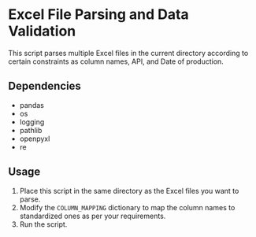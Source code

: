 # Excel File Parsing and Data Validation

This script parses multiple Excel files in the current directory according to certain constraints as column names, API, and Date of production.

## Dependencies

- pandas
- os
- logging
- pathlib
- openpyxl
- re

## Usage

1. Place this script in the same directory as the Excel files you want to parse.
2. Modify the `COLUMN_MAPPING` dictionary to map the column names to standardized ones as per your requirements.
3. Run the script.
